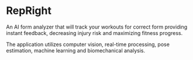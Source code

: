 # RepRight
An AI form analyzer that will track your workouts for correct form providing instant feedback, decreasing injury risk and maximizing fitness progress. 

The application utilizes computer vision, real-time processing, pose estimation, machine learning and biomechanical analysis.
